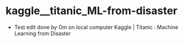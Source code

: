 # kaggle__titanic_ML-from-disaster
*	Test edit done by Om on local computer
Kaggle | Titanic : Machine Learning from Disaster
